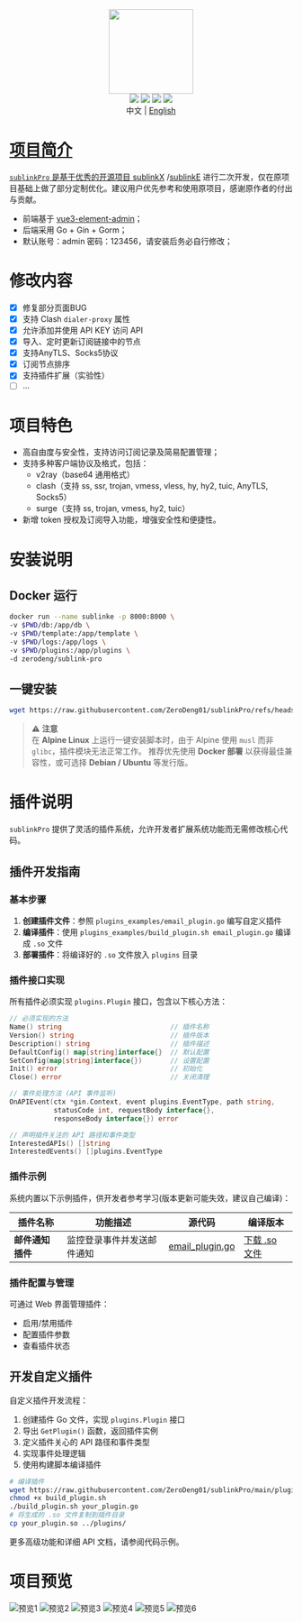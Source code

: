 <div align="center">
<img src="webs/src/assets/logo.png" width="150px" height="150px" />
</div>

<div align="center">
  <img src="https://img.shields.io/badge/Vue-5.0.8-brightgreen.svg"/>
  <img src="https://img.shields.io/badge/Go-1.24.3-green.svg"/>
  <img src="https://img.shields.io/badge/Element%20Plus-2.6.1-blue.svg"/>
  <img src="https://img.shields.io/badge/license-MIT-green.svg"/>
  <div align="center"> 中文 | <a href="README.en-US.md">English</div>


</div>

# 项目简介

`sublinkPro` 是基于优秀的开源项目  [sublinkX](https://github.com/gooaclok819/sublinkX) /[sublinkE](https://github.com/eun1e/sublinkE)  进行二次开发，仅在原项目基础上做了部分定制优化。建议用户优先参考和使用原项目，感谢原作者的付出与贡献。

- 前端基于 [vue3-element-admin](https://github.com/youlaitech/vue3-element-admin)；
- 后端采用 Go + Gin + Gorm；
- 默认账号：admin 密码：123456，请安装后务必自行修改；

# 修改内容


- [x] 修复部分页面BUG
- [x] 支持 Clash `dialer-proxy` 属性
- [x] 允许添加并使用 API KEY 访问 API
- [x] 导入、定时更新订阅链接中的节点
- [x] 支持AnyTLS、Socks5协议
- [x] 订阅节点排序
- [x] 支持插件扩展（实验性）
- [ ] ...

# 项目特色

- 高自由度与安全性，支持访问订阅记录及简易配置管理；
- 支持多种客户端协议及格式，包括：
    - v2ray（base64 通用格式）
    - clash（支持 ss, ssr, trojan, vmess, vless, hy, hy2, tuic, AnyTLS, Socks5）
    - surge（支持 ss, trojan, vmess, hy2, tuic）
- 新增 token 授权及订阅导入功能，增强安全性和便捷性。

# 安装说明

## Docker 运行
```bash
docker run --name sublinke -p 8000:8000 \
-v $PWD/db:/app/db \
-v $PWD/template:/app/template \
-v $PWD/logs:/app/logs \
-v $PWD/plugins:/app/plugins \
-d zerodeng/sublink-pro 
```

## 一键安装
```bash
wget https://raw.githubusercontent.com/ZeroDeng01/sublinkPro/refs/heads/main/install.sh   && sh install.sh
```

> ⚠ **注意**  
> 在 **Alpine Linux** 上运行一键安装脚本时，由于 Alpine 使用 `musl` 而非 `glibc`，插件模块无法正常工作。 
> 推荐优先使用 **Docker 部署** 以获得最佳兼容性，或可选择 **Debian / Ubuntu** 等发行版。


# 插件说明

`sublinkPro` 提供了灵活的插件系统，允许开发者扩展系统功能而无需修改核心代码。

## 插件开发指南

### 基本步骤

1. **创建插件文件**：参照 `plugins_examples/email_plugin.go` 编写自定义插件
2. **编译插件**：使用 `plugins_examples/build_plugin.sh email_plugin.go` 编译成 `.so` 文件
3. **部署插件**：将编译好的 `.so` 文件放入 `plugins` 目录

### 插件接口实现

所有插件必须实现 `plugins.Plugin` 接口，包含以下核心方法：

```go
// 必须实现的方法
Name() string                           // 插件名称
Version() string                        // 插件版本
Description() string                    // 插件描述
DefaultConfig() map[string]interface{}  // 默认配置
SetConfig(map[string]interface{})       // 设置配置
Init() error                            // 初始化
Close() error                           // 关闭清理

// 事件处理方法 (API 事件监听)
OnAPIEvent(ctx *gin.Context, event plugins.EventType, path string, 
           statusCode int, requestBody interface{}, 
           responseBody interface{}) error

// 声明插件关注的 API 路径和事件类型
InterestedAPIs() []string
InterestedEvents() []plugins.EventType
```

### 插件示例

系统内置以下示例插件，供开发者参考学习(版本更新可能失效，建议自己编译)：

| 插件名称 | 功能描述 | 源代码 | 编译版本 |
|---------|--------|-------|---------|
| **邮件通知插件** | 监控登录事件并发送邮件通知 | [email_plugin.go](https://github.com/ZeroDeng01/sublinkPro/blob/main/plugins_examples/email_plugin.go) | [下载 .so 文件](https://raw.githubusercontent.com/ZeroDeng/sublinkPro/main/plugins_examples/email_plugin.so) |

### 插件配置与管理

可通过 Web 界面管理插件：
- 启用/禁用插件
- 配置插件参数
- 查看插件状态

## 开发自定义插件

自定义插件开发流程：

1. 创建插件 Go 文件，实现 `plugins.Plugin` 接口
2. 导出 `GetPlugin()` 函数，返回插件实例
3. 定义插件关心的 API 路径和事件类型
4. 实现事件处理逻辑
5. 使用构建脚本编译插件

```bash
# 编译插件
wget https://raw.githubusercontent.com/ZeroDeng01/sublinkPro/main/plugins_examples/build_plugin.sh
chmod +x build_plugin.sh
./build_plugin.sh your_plugin.go
# 将生成的 .so 文件复制到插件目录
cp your_plugin.so ../plugins/
```

更多高级功能和详细 API 文档，请参阅代码示例。


# 项目预览

![预览1](webs/src/assets/1.png)
![预览2](webs/src/assets/2.png)
![预览3](webs/src/assets/3.png)
![预览4](webs/src/assets/4.png)
![预览5](webs/src/assets/5.png)
![预览6](webs/src/assets/6.png)
